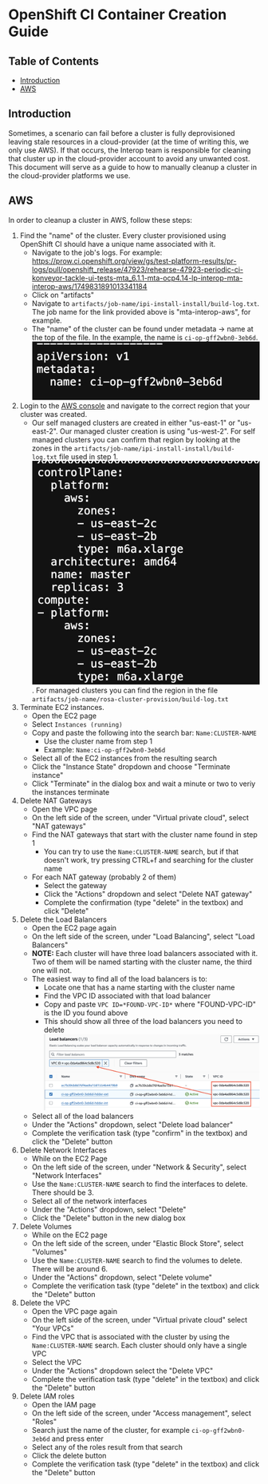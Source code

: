# OpenShift CI Container Creation Guide<!-- omit from toc -->

## Table of Contents<!-- omit from toc -->

- [Introduction](#introduction)
- [AWS](#aws)

## Introduction

Sometimes, a scenario can fail before a cluster is fully deprovisioned leaving stale resources in a cloud-provider (at the time of writing this, we only use AWS). If that occurs, the Interop team is responsible for cleaning that cluster up in the cloud-provider account to avoid any unwanted cost. This document will serve as a guide to how to manually cleanup a cluster in the cloud-provider platforms we use.

## AWS

In order to cleanup a cluster in AWS, follow these steps:

1. Find the "name" of the cluster. Every cluster provisioned using OpenShift CI should have a unique name associated with it.
   - Navigate to the job's logs. For example: https://prow.ci.openshift.org/view/gs/test-platform-results/pr-logs/pull/openshift_release/47923/rehearse-47923-periodic-ci-konveyor-tackle-ui-tests-mta_6.1.1-mta-ocp4.14-lp-interop-mta-interop-aws/1749831891013341184
   - Click on "artifacts"
   - Navigate to `artifacts/job-name/ipi-install-install/build-log.txt`. The job name for the link provided above is "mta-interop-aws", for example.
   - The "name" of the cluster can be found under metadata -> name at the top of the file. In the example, the name is `ci-op-gff2wbn0-3eb6d`. ![cluster-name-example](img/cluster-name.png)
2. Login to the [AWS console](https://aws.amazon.com/console/) and navigate to the correct region that your cluster was created.
   - Our self managed clusters are created in either "us-east-1" or "us-east-2". Our managed cluster creation is using "us-west-2". For self managed clusters you can confirm that region by looking at the zones in the `artifacts/job-name/ipi-install-install/build-log.txt` file used in step 1. ![aws-zones-example](img/aws-zones.png). For managed clusters you can find the region in the file `artifacts/job-name/rosa-cluster-provision/build-log.txt`
3. Terminate EC2 instances.
   - Open the EC2 page
   - Select `Instances (running)`
   - Copy and paste the following into the search bar: `Name:CLUSTER-NAME`
     - Use the cluster name from step 1
     - Example: `Name:ci-op-gff2wbn0-3eb6d`
   - Select all of the EC2 instances from the resulting search
   - Click the "Instance State" dropdown and choose "Terminate instance"
   - Click "Terminate" in the dialog box and wait a minute or two to veriy the instances terminate
4. Delete NAT Gateways
   - Open the VPC page
   - On the left side of the screen, under "Virtual private cloud", select "NAT gateways"
   - Find the NAT gateways that start with the cluster name found in step 1
     - You can try to use the `Name:CLUSTER-NAME` search, but if that doesn't work, try pressing CTRL+f and searching for the cluster name
   - For each NAT gateway (probably 2 of them)
     - Select the gateway
     - Click the "Actions" dropdown and select "Delete NAT gateway"
     - Complete the confirmation (type "delete" in the textbox) and click "Delete"
5. Delete the Load Balancers
   - Open the EC2 page again
   - On the left side of the screen, under "Load Balancing", select "Load Balancers"
   - **NOTE:** Each cluster will have three load balancers associated with it. Two of them will be named starting with the cluster name, the third one will not. 
   - The easiest way to find all of the load balancers is to:
     - Locate one that has a name starting with the cluster name
     - Find the VPC ID associated with that load balancer
     - Copy and paste `VPC ID=*FOUND-VPC-ID*` where "FOUND-VPC-ID" is the ID you found above
     - This should show all three of the load balancers you need to delete ![load-balancers-example](img/load-balancers.png)
   - Select all of the load balancers
   - Under the "Actions" dropdown, select "Delete load balancer"
   - Complete the verification task (type "confirm" in the textbox) and click the "Delete" button
6. Delete Network Interfaces
   - While on the EC2 Page
   - On the left side of the screen, under "Network & Security", select "Network Interfaces"
   - Use the `Name:CLUSTER-NAME` search to find the interfaces to delete. There should be 3.
   - Select all of the network interfaces
   - Under the "Actions" dropdown, select "Delete"
   - Click the "Delete" button in the new dialog box
7. Delete Volumes
   - While on the EC2 page
   - On the left side of the screen, under "Elastic Block Store", select "Volumes"
   - Use the `Name:CLUSTER-NAME` search to find the volumes to delete. There will be around 6.
   - Under the "Actions" dropdown, select "Delete volume"
   - Complete the verification task (type "delete" in the textbox) and click the "Delete" button
8. Delete the VPC
   - Open the VPC page again
   - On the left side of the screen, under "Virtual private cloud" select "Your VPCs"
   - Find the VPC that is associated with the cluster by using the `Name:CLUSTER-NAME` search. Each cluster should only have a single VPC
   - Select the VPC
   - Under the "Actions" dropdown select the "Delete VPC"
   - Complete the verification task (type "delete" in the textbox) and click the "Delete" button
9. Delete IAM roles
   - Open the IAM page
   - On the left side of the screen, under "Access management", select "Roles"
   - Search just the name of the cluster, for example `ci-op-gff2wbn0-3eb6d` and press enter
   - Select any of the roles result from that search
   - Click the delete button
   - Complete the verification task (type "delete" in the textbox) and click the "Delete" button
